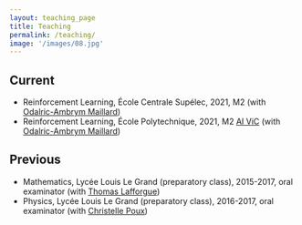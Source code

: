 ```yaml
---
layout: teaching_page
title: Teaching
permalink: /teaching/
image: '/images/08.jpg'
---
```


## Current

- Reinforcement Learning, École Centrale Supélec, 2021, M2 (with [Odalric-Ambrym Maillard](http://odalricambrymmaillard.neowordpress.fr/))
- Reinforcement Learning, École Polytechnique, 2021, M2 [AI ViC](https://programmes.polytechnique.edu/en/master-all-msct-programs/artificial-intelligence-advanced-visual-computing-master/faculty) (with [Odalric-Ambrym Maillard](http://odalricambrymmaillard.neowordpress.fr/))

## Previous

- Mathematics, Lycée Louis Le Grand (preparatory class), 2015-2017, oral examinator (with [Thomas Lafforgue](http://le-meilleur-des-mondes.lescigales.org/))
- Physics, Lycée Louis Le Grand (preparatory class), 2016-2017, oral examinator (with [Christelle Poux](https://fr.linkedin.com/public-profile/in/christelle-poux-a8828381))
